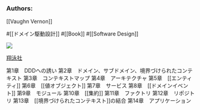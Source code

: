 ### Authors:
[[Vaughn Vernon]]

#[[ドメイン駆動設計]] #[[Book]] #[[Software Design]]

![](https://www.seshop.com/static/images/product/17776/L.png)

[翔泳社](https://www.shoeisha.co.jp/book/detail/9784798131610)

第1章　DDDへの誘い
第2章　ドメイン、サブドメイン、境界づけられたコンテキスト
第3章　コンテキストマップ
第4章　アーキテクチャ
第5章　[[エンティティ]]
第6章　[[値オブジェクト]]
第7章　サービス
第8章　[[ドメインイベント]]
第9章　モジュール
第10章　[[集約]]
第11章　ファクトリ
第12章　リポジトリ
第13章　[[境界づけられたコンテキスト]]の結合
第14章　アプリケーション